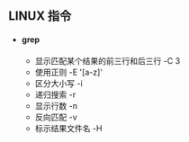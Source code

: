 ## LINUX 指令

- #### grep

  - 显示匹配某个结果的前三行和后三行  -C 3
  - 使用正则 -E '[a-z]'
  - 区分大小写 -i
  - 递归搜索 -r
  - 显示行数 -n
  - 反向匹配 -v
  - 标示结果文件名 -H



